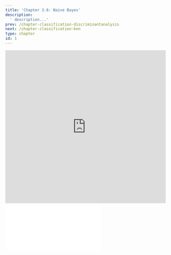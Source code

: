 ```yaml
---
title: 'Chapter 3.6: Naive Bayes'
description:
  ' description...'
prev: /chapter-classification-discriminantanalysis
next: /chapter-classification-knn
type: chapter
id: 1
---
```


<exercise id="1" title="Video Lecture">

<iframe width="100%" height="480" src="https://www.youtube.com/embed/bvAYZsIt04U" frameborder="0" allow="accelerometer; autoplay; encrypted-media; gyroscope; picture-in-picture" allowfullscreen></iframe>

</exercise>

<exercise id="2" title="Slides">

<object data="pdfs/3/slides-classification-naivebayes.pdf" type="application/pdf" style="width:100%;height:480px">
    <embed src="pdfs/3/slides-classification-naivebayes.pdf" type="application/pdf" />
</object>

</exercise>
